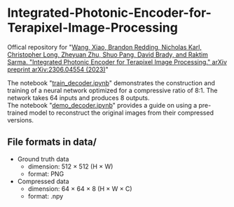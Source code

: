 # Integrated-Photonic-Encoder-for-Terapixel-Image-Processing  
Offical repository for "[Wang, Xiao, Brandon Redding, Nicholas Karl, Christopher Long, Zheyuan Zhu, Shuo Pang, David Brady, and Raktim Sarma. "Integrated Photonic Encoder for Terapixel Image Processing." arXiv preprint arXiv:2306.04554 (2023)](https://arxiv.org/abs/2306.04554)"  

The notebook "[train_decoder.ipynb](https://github.com/djbradyAtOpticalSciencesArizona/Integrated-Photonic-Encoder-for-Terapixel-Image-Processing/blob/main/train_decoder.ipynb)" demonstrates the construction and training of a neural network optimized for a compressive ratio of 8:1. The network takes 64 inputs and produces 8 outputs.  
The notebook "[demo_decoder.ipynb](https://github.com/djbradyAtOpticalSciencesArizona/Integrated-Photonic-Encoder-for-Terapixel-Image-Processing/blob/main/demo_decoder.ipynb)" provides a guide on using a pre-trained model to reconstruct the original images from their compressed versions.  

## File formats in data/  
- Ground truth data
  - dimension: 512 $×$ 512 (H $\times$ W)
  - format: PNG
- Compressed data
  - dimension: 64 $×$ 64 $×$ 8 (H $\times$ W $\times$ C)
  - format: .npy

